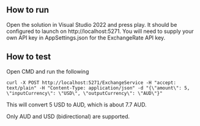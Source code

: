 ## How to run
Open the solution in Visual Studio 2022 and press play. It should be configured to launch on http://localhost:5271.
You will need to supply your own API key in AppSettings.json for the ExchangeRate API key.

## How to test
Open CMD and run the following

```curl -X POST http://localhost:5271/ExchangeService -H "accept: text/plain" -H "Content-Type: application/json" -d "{\"amount\": 5, \"inputCurrency\": \"USD\", \"outputCurrency\": \"AUD\"}"```

This will convert 5 USD to AUD, which is about 7.7 AUD.

Only AUD and USD (bidirectional) are supported.
